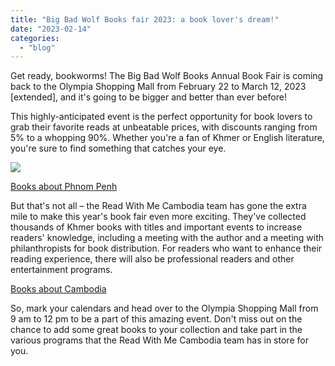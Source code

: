 ```yaml
---
title: "Big Bad Wolf Books fair 2023: a book lover's dream!"
date: "2023-02-14"
categories: 
  - "blog"
---
```


Get ready, bookworms! The Big Bad Wolf Books Annual Book Fair is coming back to the Olympia Shopping Mall from February 22 to March 12, 2023 \[extended\], and it's going to be bigger and better than ever before!

This highly-anticipated event is the perfect opportunity for book lovers to grab their favorite reads at unbeatable prices, with discounts ranging from 5% to a whopping 90%. Whether you're a fan of Khmer or English literature, you're sure to find something that catches your eye.

![](https://cambopedia.com/wp-content/uploads/2023/02/Big_Bad_Wolf_Books_phnom_penh-1024x768.jpg)

[Books about Phnom Penh](https://cambopedia.com/books-about-phnom-penh/)

But that's not all – the Read With Me Cambodia team has gone the extra mile to make this year's book fair even more exciting. They've collected thousands of Khmer books with titles and important events to increase readers' knowledge, including a meeting with the author and a meeting with philanthropists for book distribution. For readers who want to enhance their reading experience, there will also be professional readers and other entertainment programs.

[Books about Cambodia](https://cambopedia.com/best-books-about-cambodia/)

So, mark your calendars and head over to the Olympia Shopping Mall from 9 am to 12 pm to be a part of this amazing event. Don't miss out on the chance to add some great books to your collection and take part in the various programs that the Read With Me Cambodia team has in store for you.
